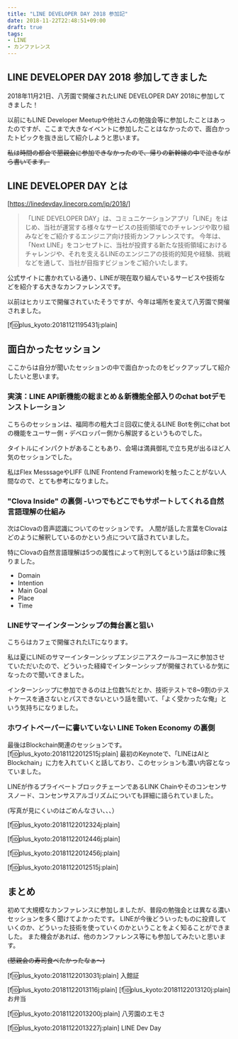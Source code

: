 ```yaml
---
title: "LINE DEVELOPER DAY 2018 参加記"
date: 2018-11-22T22:48:51+09:00
draft: true
tags:
- LINE
- カンファレンス
---
```


## LINE DEVELOPER DAY 2018 参加してきました
2018年11月21日、八芳園で開催されたLINE DEVELOPER DAY 2018に参加してきました！

以前にもLINE Developer Meetupや他社さんの勉強会等に参加したことはあったのですが、ここまで大きなイベントに参加したことはなかったので、面白かったトピックを抜き出して紹介しようと思います。

~~私は時間の都合で懇親会に参加できなかったので、帰りの新幹線の中で泣きながら書いてます。~~

<!--more-->

## LINE DEVELOPER DAY とは


[https://linedevday.linecorp.com/jp/2018/]


> 「LINE DEVELOPER DAY」は、コミュニケーションアプリ「LINE」をはじめ、当社が運営する様々なサービスの技術領域でのチャレンジや取り組みなどをご紹介するエンジニア向け技術カンファレンスです。
今年は、「Next LINE」をコンセプトに、当社が投資する新たな技術領域におけるチャレンジや、それを支えるLINEのエンジニアの技術的知見や経験、挑戦などを通して、当社が目指すビジョンをご紹介いたします。

公式サイトに書かれている通り、LINEが現在取り組んでいるサービスや技術などを紹介する大きなカンファレンスです。

以前はヒカリエで開催されていたそうですが、今年は場所を変えて八芳園で開催されました。

[f:id:plus_kyoto:20181121195431j:plain]


## 面白かったセッション
ここからは自分が聞いたセッションの中で面白かったのをピックアップして紹介したいと思います。

### 実演：LINE API新機能の総まとめ＆新機能全部入りのchat botデモンストレーション
こちらのセッションは、福岡市の粗大ゴミ回収に使えるLINE Botを例にchat botの機能をユーサー側・デベロッパー側から解説するというものでした。

タイトルにインパクトがあることもあり、会場は満員御礼で立ち見が出るほど人気のセッションでした。

私はFlex MesssageやLIFF (LINE Frontend Framework)を触ったことがない人間なので、とても参考になりました。

### "Clova Inside" の裏側 -いつでもどこでもサポートしてくれる自然言語理解の仕組み

次はClovaの音声認識についてのセッションです。
人間が話した言葉をClovaはどのように解釈しているのかという点について話されていました。

特にClovaの自然言語理解は5つの属性によって判別してるという話は印象に残りました。

- Domain
- Intention
- Main Goal
- Place
- Time

### LINEサマーインターンシップの舞台裏と狙い
こちらはカフェで開催されたLTになります。

私は夏にLINEのサマーインターンシップエンジニアスクールコースに参加させていただいたので、どういった経緯でインターンシップが開催されているか気になったので聞いてきました。

インターンシップに参加できるのは上位数%だとか、技術テストで8~9割のテストケースを通さないとパスできないという話を聞いて、「よく受かったな俺」という気持ちになりました。


### ホワイトペーパーに書いていない LINE Token Economy の裏側
最後はBlockchain関連のセッションです。
[f:id:plus_kyoto:20181122012515j:plain]
最初のKeynoteで、「LINEはAIとBlockchain」に力を入れていくと話しており、このセッションも濃い内容となっていました。

LINEが作るプライベートブロックチェーンであるLINK Chainやそのコンセンサスノード、コンセンサスアルゴリズムについても詳細に語られていました。

(写真が見にくいのはごめんなさい、、、）

[f:id:plus_kyoto:20181122012324j:plain]

[f:id:plus_kyoto:20181122012446j:plain]

[f:id:plus_kyoto:20181122012456j:plain]

[f:id:plus_kyoto:20181122012515j:plain]


## まとめ
初めて大規模なカンファレンスに参加しましたが、普段の勉強会とは異なる濃いセッションを多く聞けてよかったです。
LINEが今後どういったものに投資していくのか、どういった技術を使っていくのかということをよく知ることができました。
また機会があれば、他のカンファレンス等にも参加してみたいと思います。

~~(懇親会の寿司食べたかったなぁ〜)~~

[f:id:plus_kyoto:20181122013031j:plain]
入館証

[f:id:plus_kyoto:20181122013116j:plain]
[f:id:plus_kyoto:20181122013120j:plain]
お弁当

[f:id:plus_kyoto:20181122013200j:plain]
八芳園のエモさ

[f:id:plus_kyoto:20181122013227j:plain]
LINE Dev Day



